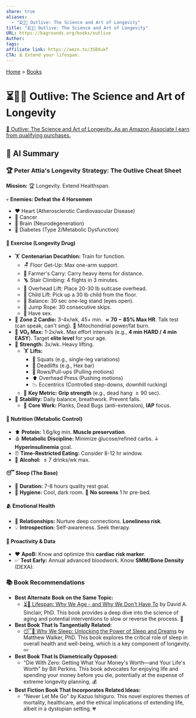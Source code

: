 ```yaml
---
share: true
aliases:
  - "⏳🔬🎨 Outlive: The Science and Art of Longevity"
title: "⏳🔬🎨 Outlive: The Science and Art of Longevity"
URL: https://bagrounds.org/books/outlive
Author:
tags:
affiliate link: https://amzn.to/3SBXukf
CTA: ⏳ Extend your lifespan.
---
```

[Home](../index.md) > [Books](./index.md)  
# ⏳🔬🎨 Outlive: The Science and Art of Longevity  
[🛒 Outlive: The Science and Art of Longevity. As an Amazon Associate I earn from qualifying purchases.](https://amzn.to/3SBXukf)  
  
## 🤖 AI Summary  
### 🏆 Peter Attia's Longevity Strategy: The Outlive Cheat Sheet  
  
**Mission:** 🏆 Longevity. Extend Healthspan.  
  
💀 **Enemies: Defeat the 4 Horsemen**  
* ❤️ Heart (Atherosclerotic Cardiovascular Disease)  
* 🦀 Cancer  
* 🧠 Brain (Neurodegeneration)  
* 🍩 Diabetes (Type 2/Metabolic Dysfunction)  
  
#### 💊 Exercise (Longevity Drug)  
* 🏋️ **Centenarian Decathlon:** Train for function.  
    * 🪑 Floor Get-Up: Max one-arm support.  
    * 🛒 Farmer's Carry: Carry heavy items for distance.  
    * 🪜 Stair Climbing: $\text{4 flights in 3 minutes}$.  
    * 💼 Overhead Lift: Place 20-30 lb suitcase overhead.  
    * 👦 Child Lift: Pick up a 30 lb child from the floor.  
    * 🧍 Balance: 30 sec one-leg stand (eyes open).  
    * 🤸 Jump Rope: 30 consecutive skips.  
    * 🔞 Have sex.  
* 🏃 **Zone 2 Cardio:** 3-4x/wk, 45+ min. **$\approx 70-85\%$ Max HR**. Talk test (can speak, can't sing). 🔋 Mitochondrial power/fat burn.  
* 🚀 **VO₂ Max:** 1-2x/wk. Max effort intervals (e.g., **4 min HARD / 4 min EASY**). Target **elite level** for your age.  
* 💪 **Strength:** 3x/wk. Heavy lifting.  
    * 🏋️ **Lifts:**  
        * 🦵 Squats (e.g., single-leg variations)  
        * 🧱 Deadlifts (e.g., Hex bar)  
        * 🎣 Rows/Pull-ups (Pulling motions)  
        * ⬆️ Overhead Press (Pushing motions)  
        * 📉 Eccentrics (Controlled step-downs, downhill rucking)  
    * 🔑 **Key Metric:** **Grip strength** (e.g., dead hang $\ge 90$ sec).  
* 🤸 **Stability:** Daily balance, breathwork. Prevent falls.  
    * 🧘 **Core Work:** Planks, Dead Bugs (anti-extension), **IAP** focus.  
  
#### 🥩 Nutrition (Metabolic Control)  
* ⬆️ **Protein:** $1.6\text{g/kg}$ min. **Muscle preservation**.  
* 🩸 **Metabolic Discipline:** Minimize glucose/refined carbs. $\downarrow$ **Hyperinsulinemia** goal.  
* ⏰ **Time-Restricted Eating:** Consider 8-12 hr window.  
* 🍷 **Alcohol:** $\le7$ drinks/wk max.  
  
#### 😴 Sleep (The Base)  
* 🛌 **Duration:** 7-8 hours quality rest goal.  
* 🌙 **Hygiene:** Cool, dark room. 📱 **No screens** 1 hr pre-bed.  
  
#### 🫂 Emotional Health  
* 🤝 **Relationships:** Nurture deep connections. **Loneliness risk**.  
* 💡 **Introspection:** Self-awareness. Seek therapy.  
  
#### 🔬 Proactivity & Data  
* ❤️ **ApoB:** Know and optimize this **cardiac risk marker**.  
* ✅ **Test Early:** Annual advanced bloodwork. Know **SMM/Bone Density** (DEXA).  
  
### 📚 Book Recommendations  
* **Best Alternate Book on the Same Topic:**  
    * [⏳🙅 Lifespan: Why We Age - and Why We Don't Have To](./lifespan-why-we-age-and-why-we-dont-have-to.md) by David A. Sinclair, PhD. This book provides a deep dive into the science of aging and potential interventions to slow or reverse the process. 🔬  
* **Best Book That Is Tangentially Related:**  
    * [😴💭 Why We Sleep: Unlocking the Power of Sleep and Dreams](./why-we-sleep-unlocking-the-power-of-sleep-and-dreams.md) by Matthew Walker, PhD. This book explores the critical role of sleep in overall health and well-being, which is a key component of longevity. 💤  
* **Best Book That Is Diametrically Opposed:**  
    * "Die With Zero: Getting What Your Money's Worth—and Your Life's Worth" by Bill Perkins. This book advocates for enjoying life and spending your money before you die, potentially at the expense of extreme longevity planning. 💰  
* **Best Fiction Book That Incorporates Related Ideas:**  
    * "Never Let Me Go" by Kazuo Ishiguro. This novel explores themes of mortality, healthcare, and the ethical implications of extending life, albeit in a dystopian setting. 💔